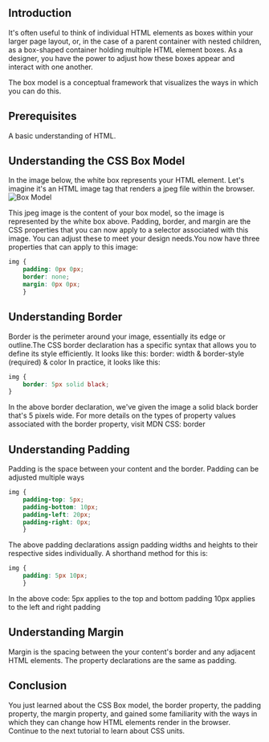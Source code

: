 ## Introduction
It's often useful to think of individual HTML elements as boxes within your larger page layout, or, in the case of a parent container with nested children, as a box-shaped container holding multiple HTML element boxes. As a designer, you have the power to adjust how these boxes appear and interact with one another.

The box model is a conceptual framework that visualizes the ways in which you can do this.

## Prerequisites
A basic understanding of HTML.

## Understanding the CSS Box Model
In the image below, the white box represents your HTML element. Let's imagine it's an HTML image tag that renders a jpeg file within the browser. 
![Box Model](https://upload.wikimedia.org/wikipedia/commons/7/7a/Boxmodell-detail.png)


This jpeg image is the content of your box model, so the image is represented by the white box above. Padding, border, and margin are the CSS properties that you can now apply to a selector associated with this image. You can adjust these to meet your design needs.You now have three properties that can apply to this image:

```css
img {
    padding: 0px 0px;
    border: none;
    margin: 0px 0px;
    }
```

## Understanding Border
Border is the perimeter around your image, essentially its edge or outline.The CSS border declaration has a specific syntax that allows you to define its style efficiently. It looks like this:
border: width & border-style (required) & color
In practice, it looks like this:
```css
img {
    border: 5px solid black;
}
```
In the above border declaration, we've given the image a solid black border that's 5 pixels wide. For more details on the types of property values associated with the border property, visit MDN CSS: border

## Understanding Padding
Padding is the space between your content and the border. Padding can be adjusted multiple ways
```css
img {
    padding-top: 5px;
    padding-bottom: 10px;
    padding-left: 20px;
    padding-right: 0px;
    }
```
The above padding declarations assign padding widths and heights to their respective sides individually. A shorthand method for this is:

```css
img {
    padding: 5px 10px;
    }
```
In the above code:
5px applies to the top and bottom padding
10px applies to the left and right padding

## Understanding Margin

Margin is the spacing between the your content's border and any adjacent HTML elements. The property declarations are the same as padding.

## Conclusion
You just learned about the CSS Box model, the border property, the padding property, the margin property, and gained some familiarity with the ways in which they can change how HTML elements render in the browser. Continue to the next tutorial to learn about CSS units.
